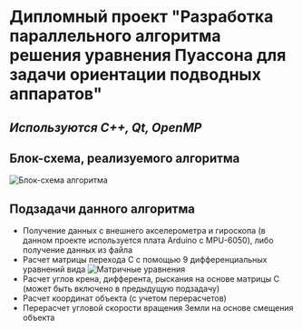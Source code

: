 # Дипломный проект "Разработка параллельного алгоритма решения уравнения Пуассона для задачи ориентации подводных аппаратов"
## _Используются C++, Qt, OpenMP_

## Блок-схема, реализуемого алгоритма
![Блок-схема алгоритма](https://i.ibb.co/HhPmnpJ/2022-02-21-191514.png)
## Подзадачи данного алгоритма
- Получение данных с внешнего акселерометра и гироскопа (в данном проекте используется плата Arduino с MPU-6050), либо получение данных из файла
- Расчет матрицы перехода C с помощью 9 дифференциальных уравнений вида
![Матричные уравнения](https://i.ibb.co/2jzXk2Q/2022-02-21-191514.png)
- Расчет углов крена, дифферента, рыскания на основе матрицы C (может быть включено в предыдущую подзадачу)
- Расчет координат объекта (с учетом перерасчетов)
- Перерасчет угловой скорости вращения Земли на основе смещения объекта
